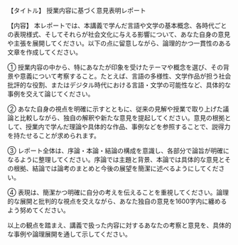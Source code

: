 【タイトル】
授業内容に基づく意見表明レポート

【内容】
本レポートでは、本講義で学んだ言語や文学の基本概念、各時代ごとの表現様式、そしてそれらが社会文化に与える影響について、あなた自身の意見や主張を展開してください。以下の点に留意しながら、論理的かつ一貫性のある文章を作成してください。

① 授業内容の中から、特にあなたが印象を受けたテーマや概念を選び、その背景や意義について考察すること。たとえば、言語の多様性、文学作品が担う社会批評的な役割、またはデジタル時代における言語・文学の可能性など、具体的な事例を交えて論じてください。

② あなた自身の視点を明確に示すとともに、従来の見解や授業で取り上げた議論と比較しながら、独自の解釈や新たな意見を提起してください。意見の根拠として、授業内で学んだ理論や具体的な作品、事例などを参照することで、説得力を持たせることが求められます。

③ レポート全体は、序論・本論・結論の構成を意識し、各部分で論旨が明確になるように整理してください。序論では主題と背景、本論では具体的な意見とその根拠、結論では論考のまとめと今後の展望を簡潔に述べるようにしてください。

④ 表現は、簡潔かつ明確に自分の考えを伝えることを重視してください。論理的な展開と批判的な視点を交えながら、あなた独自の意見を1600字内に纏めるよう努めてください。

以上の観点を踏まえ、講義で扱った内容に対するあなたの考察と意見を、具体的な事例や論理展開を通して示してください。